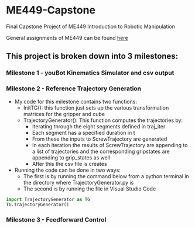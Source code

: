 # ME449-Capstone
Final Capstone Project of ME449 Introduction to Robotic Manipulation

General assignments of ME449 can be found [here](https://github.com/S-odland/ME449-RoboticManipulation)

## This project is broken down into 3 milestones:
### Milestone 1 - youBot Kinematics Simulator and csv output
### Milestone 2 - Reference Trajectory Generation
* My code for this milestone contains two functions:
  * InitTG(): this function just sets up the various transformation matrices for the gripper and cube
  * TrajectoryGenerator(): This function computes the trajectories by:
    * Iterating through the eight segments defined in traj_iter
    * Each segment has a specified duration in t
    * From these the inputs to ScrewTrajectory are generated
    * In each iteration the results of ScrewTrajectory are appending to a list of trajectories and the corresponding gripstates are appending to grip_states as well
    * After this the csv file is creates
* Running the code can be done in two ways:
  * The first is by running the command below from a python terminal in the directory where TrajectoryGenerator.py is
  * The second is by running the file in Visual Studio Code
```python
import TrajectoryGenerator as TG
TG.TrajectoryGenerator()
```  
### Milestone 3 - Feedforward Control
